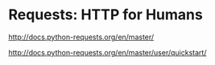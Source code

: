 # Requests: HTTP for Humans

http://docs.python-requests.org/en/master/

http://docs.python-requests.org/en/master/user/quickstart/
